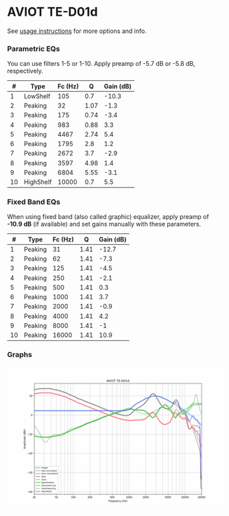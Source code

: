 # AVIOT TE-D01d
See [usage instructions](https://github.com/jaakkopasanen/AutoEq#usage) for more options and info.

### Parametric EQs
You can use filters 1-5 or 1-10. Apply preamp of -5.7 dB or -5.8 dB, respectively.

|   # | Type      |   Fc (Hz) |    Q |   Gain (dB) |
|-----|-----------|-----------|------|-------------|
|   1 | LowShelf  |       105 | 0.7  |       -10.3 |
|   2 | Peaking   |        32 | 1.07 |        -1.3 |
|   3 | Peaking   |       175 | 0.74 |        -3.4 |
|   4 | Peaking   |       983 | 0.88 |         3.3 |
|   5 | Peaking   |      4467 | 2.74 |         5.4 |
|   6 | Peaking   |      1795 | 2.8  |         1.2 |
|   7 | Peaking   |      2672 | 3.7  |        -2.9 |
|   8 | Peaking   |      3597 | 4.98 |         1.4 |
|   9 | Peaking   |      6804 | 5.55 |        -3.1 |
|  10 | HighShelf |     10000 | 0.7  |         5.5 |

### Fixed Band EQs
When using fixed band (also called graphic) equalizer, apply preamp of **-10.9 dB** (if available) and set gains manually with these parameters.

|   # | Type    |   Fc (Hz) |    Q |   Gain (dB) |
|-----|---------|-----------|------|-------------|
|   1 | Peaking |        31 | 1.41 |       -12.7 |
|   2 | Peaking |        62 | 1.41 |        -7.3 |
|   3 | Peaking |       125 | 1.41 |        -4.5 |
|   4 | Peaking |       250 | 1.41 |        -2.1 |
|   5 | Peaking |       500 | 1.41 |         0.3 |
|   6 | Peaking |      1000 | 1.41 |         3.7 |
|   7 | Peaking |      2000 | 1.41 |        -0.9 |
|   8 | Peaking |      4000 | 1.41 |         4.2 |
|   9 | Peaking |      8000 | 1.41 |        -1   |
|  10 | Peaking |     16000 | 1.41 |        10.9 |

### Graphs
![](./AVIOT%20TE-D01d.png)
